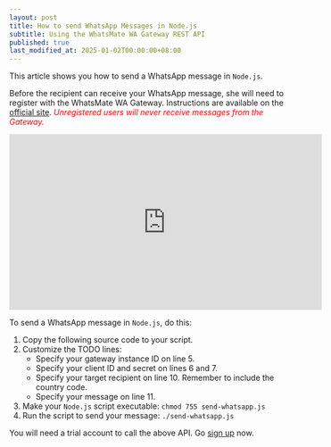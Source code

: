 ```yaml
---
layout: post
title: How to send WhatsApp Messages in Node.js
subtitle: Using the WhatsMate WA Gateway REST API
published: true
last_modified_at: 2025-01-02T00:00:00+08:00
---
```


This article shows you how to send a WhatsApp message in `Node.js`.

Before the recipient can receive your WhatsApp message, she will need to register with the WhatsMate WA Gateway. Instructions are available on the [official site](https://www.whatsmate.net/whatsapp-gateway-api.html). <span style="color:red">*Unregistered users will never receive messages from the Gateway.*</span>


<iframe width="560" height="315" src="https://www.youtube.com/embed/xIry2RZyFqI?rel=0&cc_load_policy=1" frameborder="0" allowfullscreen></iframe>


To send a WhatsApp message in `Node.js`, do this:

1. Copy the following source code to your script.  <script src="https://gist.github.com/whatsmate/3cdd056532d2e675922c.js"></script>
2. Customize the TODO lines:
   * Specify your gateway instance ID on line 5.
   * Specify your client ID and secret on lines 6 and 7.
   * Specify your target recipient on line 10. Remember to include the country code.
   * Specify your message on line 11.
4. Make your `Node.js` script executable: `chmod 755 send-whatsapp.js`
5. Run the script to send your message: `./send-whatsapp.js`


You will need a trial account to call the above API. Go [sign up](https://www.whatsmate.net/whatsapp-gateway-api.html) now.



<br>
<script async src="//pagead2.googlesyndication.com/pagead/js/adsbygoogle.js"></script>
<ins class="adsbygoogle"
     style="display:inline-block;width:728px;height:90px"
     data-ad-client="ca-pub-7383487179928477"
     data-ad-slot="6959057004"></ins>
<script>
(adsbygoogle = window.adsbygoogle || []).push({});
</script>
<br>

